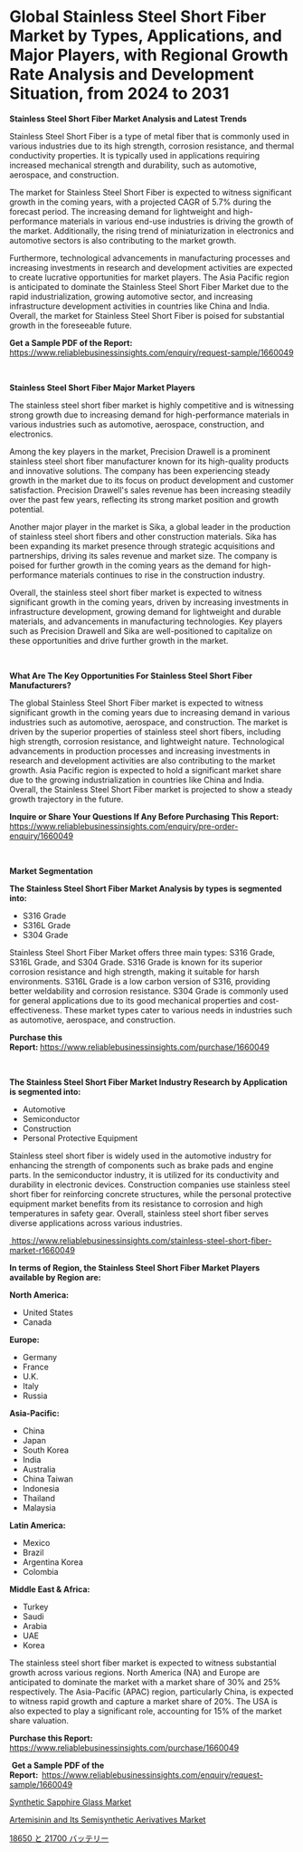 <p><h1>Global Stainless Steel Short Fiber Market by Types, Applications, and Major Players, with Regional Growth Rate Analysis and Development Situation, from 2024 to 2031</h1></p><p><strong>Stainless Steel Short Fiber Market Analysis and Latest Trends</strong></p>
<p><p>Stainless Steel Short Fiber is a type of metal fiber that is commonly used in various industries due to its high strength, corrosion resistance, and thermal conductivity properties. It is typically used in applications requiring increased mechanical strength and durability, such as automotive, aerospace, and construction.</p><p>The market for Stainless Steel Short Fiber is expected to witness significant growth in the coming years, with a projected CAGR of 5.7% during the forecast period. The increasing demand for lightweight and high-performance materials in various end-use industries is driving the growth of the market. Additionally, the rising trend of miniaturization in electronics and automotive sectors is also contributing to the market growth.</p><p>Furthermore, technological advancements in manufacturing processes and increasing investments in research and development activities are expected to create lucrative opportunities for market players. The Asia Pacific region is anticipated to dominate the Stainless Steel Short Fiber Market due to the rapid industrialization, growing automotive sector, and increasing infrastructure development activities in countries like China and India. Overall, the market for Stainless Steel Short Fiber is poised for substantial growth in the foreseeable future.</p></p>
<p><strong>Get a Sample PDF of the Report:&nbsp;</strong> <a href="https://www.reliablebusinessinsights.com/enquiry/request-sample/1660049">https://www.reliablebusinessinsights.com/enquiry/request-sample/1660049</a></p>
<p>&nbsp;</p>
<p><strong>Stainless Steel Short Fiber Major Market Players</strong></p>
<p><p>The stainless steel short fiber market is highly competitive and is witnessing strong growth due to increasing demand for high-performance materials in various industries such as automotive, aerospace, construction, and electronics.</p><p>Among the key players in the market, Precision Drawell is a prominent stainless steel short fiber manufacturer known for its high-quality products and innovative solutions. The company has been experiencing steady growth in the market due to its focus on product development and customer satisfaction. Precision Drawell's sales revenue has been increasing steadily over the past few years, reflecting its strong market position and growth potential.</p><p>Another major player in the market is Sika, a global leader in the production of stainless steel short fibers and other construction materials. Sika has been expanding its market presence through strategic acquisitions and partnerships, driving its sales revenue and market size. The company is poised for further growth in the coming years as the demand for high-performance materials continues to rise in the construction industry.</p><p>Overall, the stainless steel short fiber market is expected to witness significant growth in the coming years, driven by increasing investments in infrastructure development, growing demand for lightweight and durable materials, and advancements in manufacturing technologies. Key players such as Precision Drawell and Sika are well-positioned to capitalize on these opportunities and drive further growth in the market.</p></p>
<p>&nbsp;</p>
<p><strong>What Are The Key Opportunities For Stainless Steel Short Fiber Manufacturers?</strong></p>
<p><p>The global Stainless Steel Short Fiber market is expected to witness significant growth in the coming years due to increasing demand in various industries such as automotive, aerospace, and construction. The market is driven by the superior properties of stainless steel short fibers, including high strength, corrosion resistance, and lightweight nature. Technological advancements in production processes and increasing investments in research and development activities are also contributing to the market growth. Asia Pacific region is expected to hold a significant market share due to the growing industrialization in countries like China and India. Overall, the Stainless Steel Short Fiber market is projected to show a steady growth trajectory in the future.</p></p>
<p><strong>Inquire or Share Your Questions If Any Before Purchasing This Report:</strong> <a href="https://www.reliablebusinessinsights.com/enquiry/pre-order-enquiry/1660049">https://www.reliablebusinessinsights.com/enquiry/pre-order-enquiry/1660049</a></p>
<p>&nbsp;</p>
<p><strong>Market Segmentation</strong></p>
<p><strong>The Stainless Steel Short Fiber Market Analysis by types is segmented into:</strong></p>
<p><ul><li>S316 Grade</li><li>S316L Grade</li><li>S304 Grade</li></ul></p>
<p><p>Stainless Steel Short Fiber Market offers three main types: S316 Grade, S316L Grade, and S304 Grade. S316 Grade is known for its superior corrosion resistance and high strength, making it suitable for harsh environments. S316L Grade is a low carbon version of S316, providing better weldability and corrosion resistance. S304 Grade is commonly used for general applications due to its good mechanical properties and cost-effectiveness. These market types cater to various needs in industries such as automotive, aerospace, and construction.</p></p>
<p><strong>Purchase this Report:&nbsp;</strong><a href="https://www.reliablebusinessinsights.com/purchase/1660049">https://www.reliablebusinessinsights.com/purchase/1660049</a></p>
<p>&nbsp;</p>
<p><strong>The Stainless Steel Short Fiber Market Industry Research by Application is segmented into:</strong></p>
<p><ul><li>Automotive</li><li>Semiconductor</li><li>Construction</li><li>Personal Protective Equipment</li></ul></p>
<p><p>Stainless steel short fiber is widely used in the automotive industry for enhancing the strength of components such as brake pads and engine parts. In the semiconductor industry, it is utilized for its conductivity and durability in electronic devices. Construction companies use stainless steel short fiber for reinforcing concrete structures, while the personal protective equipment market benefits from its resistance to corrosion and high temperatures in safety gear. Overall, stainless steel short fiber serves diverse applications across various industries.</p></p>
<p><a href="https://www.reliablebusinessinsights.com/stainless-steel-short-fiber-market-r1660049">&nbsp;https://www.reliablebusinessinsights.com/stainless-steel-short-fiber-market-r1660049</a></p>
<p><strong>In terms of Region, the Stainless Steel Short Fiber Market Players available by Region are:</strong></p>
<p>
    <p> <strong> North America: </strong>
        <ul>
            <li>United States</li>
            <li>Canada</li>
        </ul>
        </p> 
    <p> <strong> Europe: </strong>
        <ul>
            <li>Germany</li>
            <li>France</li>
            <li>U.K.</li>
            <li>Italy</li>
            <li>Russia</li>
        </ul>
        </p> 
    <p> <strong> Asia-Pacific: </strong>
        <ul>
            <li>China</li>
            <li>Japan</li>
            <li>South Korea</li>
            <li>India</li>
            <li>Australia</li>
            <li>China Taiwan</li>
            <li>Indonesia</li>
            <li>Thailand</li>
            <li>Malaysia</li>
        </ul>
        </p> 
    <p> <strong> Latin America: </strong>
        <ul>
            <li>Mexico</li>
            <li>Brazil</li>
            <li>Argentina Korea</li>
            <li>Colombia</li>
        </ul>
        </p> 
    <p> <strong> Middle East & Africa: </strong>
        <ul>
            <li>Turkey</li>
            <li>Saudi</li>
            <li>Arabia</li>
            <li>UAE</li>
            <li>Korea</li>
        </ul>
    </p>
    </p>
<p><p>The stainless steel short fiber market is expected to witness substantial growth across various regions. North America (NA) and Europe are anticipated to dominate the market with a market share of 30% and 25% respectively. The Asia-Pacific (APAC) region, particularly China, is expected to witness rapid growth and capture a market share of 20%. The USA is also expected to play a significant role, accounting for 15% of the market share valuation.</p></p>
<p><strong>Purchase this Report: </strong><a href="https://www.reliablebusinessinsights.com/purchase/1660049">https://www.reliablebusinessinsights.com/purchase/1660049</a></p>
<p>&nbsp;<strong>Get a Sample PDF of the Report:&nbsp;&nbsp;</strong><a href="https://www.reliablebusinessinsights.com/enquiry/request-sample/1660049">https://www.reliablebusinessinsights.com/enquiry/request-sample/1660049</a></p>
<p><strong></strong></p>
<p><p><a href="https://github.com/alwa8650/Market-Research-Report-List-1/blob/main/synthetic-sapphire-glass-market.md">Synthetic Sapphire Glass Market</a></p><p><a href="https://github.com/nusratjahan12006/Market-Research-Report-List-1/blob/main/artemisinin-and-its-semisynthetic-aerivatives-market.md">Artemisinin and Its Semisynthetic Aerivatives Market</a></p><p><a href="https://github.com/KaliMetz2023/Market-Research-Report-List-1/blob/main/3283405117928.md">18650 と 21700 バッテリー</a></p></p>